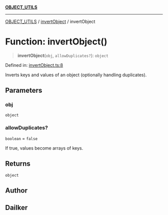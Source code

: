 [**OBJECT_UTILS**](../../README.md)

***

[OBJECT_UTILS](../../README.md) / [invertObject](../README.md) / invertObject

# Function: invertObject()

> **invertObject**(`obj`, `allowDuplicates?`): `object`

Defined in: [invertObject.ts:8](https://github.com/dailker/everyutil/blob/7c30ec40bbb398255a9be572db0a537e8bcb9c11/src/object/invertObject.ts#L8)

Inverts keys and values of an object (optionally handling duplicates).

## Parameters

### obj

`object`

### allowDuplicates?

`boolean` = `false`

If true, values become arrays of keys.

## Returns

`object`

## Author

## Dailker
